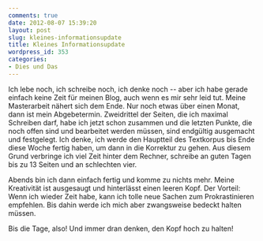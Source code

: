```yaml
---
comments: true
date: 2012-08-07 15:39:20
layout: post
slug: kleines-informationsupdate
title: Kleines Informationsupdate
wordpress_id: 353
categories:
- Dies und Das
---
```


Ich lebe noch, ich schreibe noch, ich denke noch -- aber ich habe gerade einfach keine Zeit für meinen Blog, auch wenn es mir sehr leid tut. Meine Masterarbeit nähert sich dem Ende. Nur noch etwas über einen Monat, dann ist mein Abgebetermin. Zweidrittel der Seiten, die ich maximal Schreiben darf, habe ich jetzt schon zusammen und die letzten Punkte, die noch offen sind und bearbeitet werden müssen, sind endgültig ausgemacht und festgelegt. Ich denke, ich werde den Hauptteil des Textkorpus bis Ende diese Woche fertig haben, um dann in die Korrektur zu gehen. Aus diesem Grund verbringe ich viel Zeit hinter dem Rechner, schreibe an guten Tagen bis zu 13 Seiten und an schlechten vier.

Abends bin ich dann einfach fertig und komme zu nichts mehr. Meine Kreativität ist ausgesaugt und hinterlässt einen leeren Kopf. Der Vorteil: Wenn ich wieder Zeit habe, kann ich tolle neue Sachen zum Prokrastinieren empfehlen. Bis dahin werde ich mich aber zwangsweise bedeckt halten müssen.

Bis die Tage, also! Und immer dran denken, den Kopf hoch zu halten!
